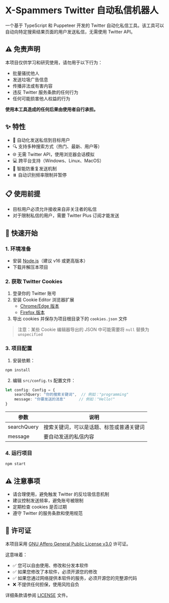 ﻿# X-Spammers Twitter 自动私信机器人

一个基于 TypeScript 和 Puppeteer 开发的 Twitter 自动化私信工具。该工具可以自动向特定搜索结果页面的用户发送私信，无需使用 Twitter API。

## ⚠️ 免责声明

本项目仅供学习和研究使用，请勿用于以下行为：
- 批量骚扰他人
- 发送垃圾广告信息
- 传播非法或有害内容
- 违反 Twitter 服务条款的任何行为
- 任何可能损害他人权益的行为

**使用本工具造成的任何后果由使用者自行承担。**

## ✨ 特性

- 🤖 自动化发送私信到目标用户
- 🔍 支持多种搜索方式（热门、最新、用户等）
- 🌐 无需 Twitter API，使用浏览器会话模拟
- 💻 跨平台支持（Windows、Linux、MacOS）
- 🔄 智能防重复发送机制
- ⏸️ 自动识别频率限制并暂停

## 📋 使用前提

- 目标用户必须允许接收来自非关注者的私信
- 对于限制私信的用户，需要 Twitter Plus 订阅才能发送

## 🚀 快速开始

### 1. 环境准备

- 安装 [Node.js](https://nodejs.org/en/download)（建议 v16 或更高版本）
- 下载并解压本项目

### 2. 获取 Twitter Cookies

1. 登录你的 Twitter 账号
2. 安装 Cookie Editor 浏览器扩展
   - [Chrome/Edge 版本](https://microsoftedge.microsoft.com/addons/detail/cookieeditor/neaplmfkghagebokkhpjpoebhdledlfi)
   - [Firefox 版本](https://addons.mozilla.org/en-US/firefox/addon/cookie-editor/)
3. 导出 cookies 并保存为项目根目录下的 `cookies.json` 文件

> 注意：某些 Cookie 编辑器导出的 JSON 中可能需要将 `null` 替换为 `unspecified`

### 3. 项目配置

1. 安装依赖：
```bash
npm install
```

2. 编辑 `src/config.ts` 配置文件：
```typescript
let config: Config = {
    searchQuery: "你的搜索关键词",  // 例如："programming"
    message: "你要发送的消息"      // 例如："Hello!"
}
```

| 参数 | 说明 |
|------|------|
| searchQuery | 搜索关键词，可以是话题、标签或普通关键词 |
| message | 要自动发送的私信内容 |

### 4. 运行项目

```bash
npm start
```

## ⚠️ 注意事项

- 请合理使用，避免触发 Twitter 的反垃圾信息机制
- 建议控制发送频率，避免账号被限制
- 定期检查 cookies 是否过期
- 遵守 Twitter 的服务条款和使用规范

## 📝 许可证

本项目采用 [GNU Affero General Public License v3.0](https://www.gnu.org/licenses/agpl-3.0.en.html) 许可证。

这意味着：
- ✅ 您可以自由使用、修改和分发本软件
- ✅ 如果您修改了本软件，必须开源您的修改
- ✅ 如果您通过网络提供本软件的服务，必须开源您的完整源代码
- ❌ 不提供任何担保，使用风险自负

详细条款请参阅 [LICENSE](LICENSE) 文件。
